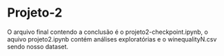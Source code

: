 # Projeto-2
O arquivo final contendo a conclusão é o projeto2-checkpoint.ipynb, o aquivo projeto2.ipynb contém análises exploratórias e o winequalityN.csv sendo nosso dataset.
